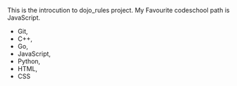 This is the introcution to dojo_rules project.
My Favourite codeschool path is JavaScript.
* Git,
* C++,
* Go,
* JavaScript,
* Python,
* HTML,
* CSS
